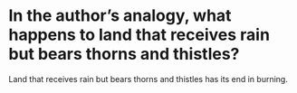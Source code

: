 # In the author’s analogy, what happens to land that receives rain but bears thorns and thistles?

Land that receives rain but bears thorns and thistles has its end in burning.
